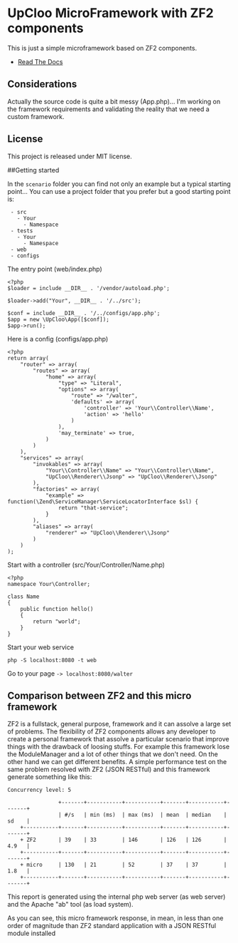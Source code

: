 # UpCloo MicroFramework with ZF2 components

This is just a simple microframework based on ZF2 components.

 * [Read The Docs](https://upcloo-web-framework.readthedocs.org/en/latest/)

## Considerations

Actually the source code is quite a bit messy (App.php)... I'm working on the
framework requirements and validating the reality that we need a custom
framework.

## License

This project is released under MIT license.

##Getting started

In the `scenario` folder you can find not only an example but a typical starting
point...
You can use a project folder that you prefer but a good starting point is:

     - src
       - Your
         - Namespace
     - tests
       - Your
         - Namespace
     - web
     - configs

The entry point (web/index.php)

```
<?php
$loader = include __DIR__ . '/vendor/autoload.php';

$loader->add("Your", __DIR__ . '/../src');

$conf = include __DIR__ . '/../configs/app.php';
$app = new \UpCloo\App([$conf]);
$app->run();
```

Here is a config (configs/app.php)

```
<?php
return array(
    "router" => array(
        "routes" => array(
            "home" => array(
                "type" => "Literal",
                "options" => array(
                    "route" => "/walter",
                    'defaults' => array(
                        'controller' => 'Your\\Controller\\Name',
                        'action' => 'hello'
                    )
                ),
                'may_terminate' => true,
            )
        )
    ),
    "services" => array(
        "invokables" => array(
            "Your\\Controller\\Name" => "Your\\Controller\\Name",
            "UpCloo\\Renderer\\Jsonp" => "UpCloo\\Renderer\\Jsonp"
        ),
        "factories" => array(
            "example" => function(\Zend\ServiceManager\ServiceLocatorInterface $sl) {
                return "that-service";
            }
        ),
        "aliases" => array(
            "renderer" => "UpCloo\\Renderer\\Jsonp"
        )
    )
);
```

Start with a controller (src/Your/Controller/Name.php)

```
<?php
namespace Your\Controller;

class Name
{
    public function hello()
    {
        return "world";
    }
}
```

Start your web service

```
php -S localhost:8080 -t web
```

Go to your page `-> localhost:8080/walter`

## Comparison between ZF2 and this micro framework

ZF2 is a fullstack, general purpose, framework and it can assolve a large
set of problems. The flexibility of ZF2 components allows any
developer to create a personal framework that assolve a particular scenario
that improve things with the drawback of loosing stuffs. For example this
framework lose the ModuleManager and a lot of other things that we don't need.
On the other hand we can get different benefits. A simple performance test on
the same problem resolved with ZF2 (JSON RESTful) and this framework generate
something like this:

```
Concurrency level: 5

                +-------+-----------+-----------+-------+-----------+-------+
                | #/s   | min (ms)  | max (ms)  | mean  | median    | sd    |
    +-----------+-------+-----------+-----------+-------+-----------+-------+
    + ZF2       | 39    | 33        | 146       | 126   | 126       | 4.9   |
    +-----------+-------+-----------+-----------+-------+-----------+-------+
    + micro     | 130   | 21        | 52        | 37    | 37        | 1.8   |
    +-----------+-------+-----------+-----------+-------+-----------+-------+
```

This report is generated using the internal php web server (as web server) and
the Apache "ab" tool (as load system).

As you can see, this micro framework response, in mean, in less than one order
of magnitude than ZF2 standard application with a JSON RESTful module installed

